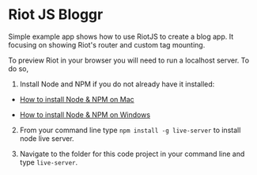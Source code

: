 # Riot JS Bloggr

Simple example app shows how to use RiotJS to create a blog app. It focusing on showing Riot's router and custom tag mounting.

To preview Riot in your browser you will need to run a localhost server. To do so,

1. Install Node and NPM if you do not already have it installed:

 - [How to install Node & NPM on Mac](http://blog.teamtreehouse.com/install-node-js-npm-mac)

 - [How to install Node & NPM on Windows](http://blog.teamtreehouse.com/install-node-js-npm-windows)

2. From your command line type `npm install -g live-server` to install node live server.

3. Navigate to the folder for this code project in your command line and type `live-server`.
